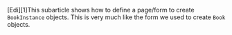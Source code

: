 [Edi][1]This subarticle shows how to define a page/form to create `BookInstance` objects. This is very much like the form we used to create `Book` objects.
